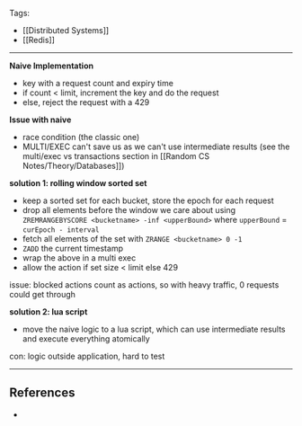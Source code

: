 Tags:
- [[Distributed Systems]]
- [[Redis]]
---
**Naive Implementation**
- key with a request count and expiry time
- if count < limit, increment the key and do the request
- else, reject the request with a 429

**Issue with naive**
- race condition (the classic one)
- MULTI/EXEC can't save us as we can't use intermediate results (see the multi/exec vs transactions section in [[Random CS Notes/Theory/Databases]])

**solution 1: rolling window sorted set**
- keep a sorted set for each bucket, store the epoch for each request
- drop all elements before the window we care about using `ZREMRANGEBYSCORE <bucketname> -inf <upperBound>` where `upperBound` = `curEpoch - interval`
- fetch all elements of the set with `ZRANGE <bucketname> 0 -1`
- `ZADD` the current timestamp
- wrap the above in a multi exec
- allow the action if set size < limit else 429

issue: blocked actions count as actions, so with heavy traffic, 0 requests could get through

**solution 2: lua script**
- move the naive logic to a lua script, which can use intermediate results and execute everything atomically

con: logic outside application, hard to test

---
## References
- 